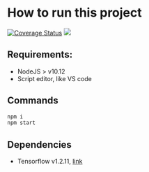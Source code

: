 # How to run this project

[![Coverage Status](https://coveralls.io/repos/github/bastiaanv/stage-prototype/badge.svg?branch=master)](https://coveralls.io/github/bastiaanv/stage-prototype?branch=master)
![](https://github.com/bastiaanv/stage-prototype/workflows/Test%20project/badge.svg)

## Requirements:
- NodeJS > v10.12
- Script editor, like VS code

## Commands
```bash
npm i
npm start
```

## Dependencies
- Tensorflow v1.2.11, [link](https://www.tensorflow.org/js)